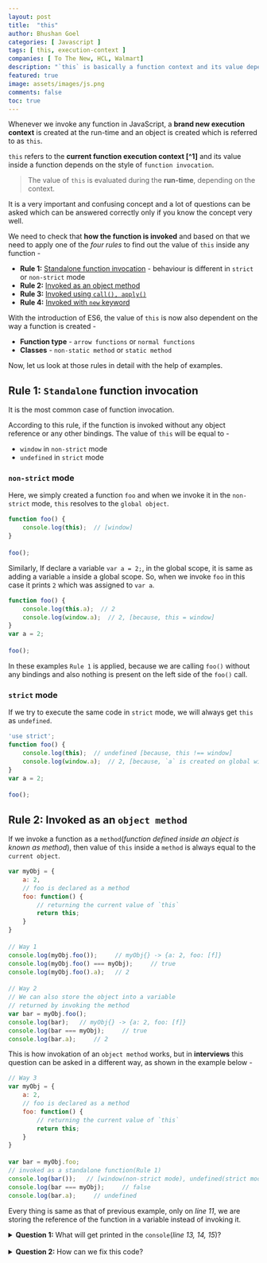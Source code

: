 ```yaml
---
layout: post
title:  "this"
author: Bhushan Goel
categories: [ Javascript ]
tags: [ this, execution-context ]
companies: [ To The New, HCL, Walmart]
description: "`this` is basically a function context and its value depends on the style of function invocation."
featured: true
image: assets/images/js.png
comments: false
toc: true
---
```


<!-- [Rule 1](#standalone-function-invocation) -->

Whenever we invoke any function in JavaScript, a **brand new execution context** is created at the run-time and an object is created which is referred to as `this`.

`this` refers to the **current function execution context [^1]** and its value inside a function depends on the style of `function invocation`.

> The value of `this` is evaluated during the **run-time**, depending on the context.

It is a very important and confusing concept and a lot of questions can be asked which can be answered correctly only if you know the concept very well.

We need to check that **how the function is invoked** and based on that we need to apply one of the _four rules_ to find out the value of `this` inside any function -

- **Rule 1:** [Standalone function invocation](#rule-1-standalone-function-invocation) - behaviour is different in `strict` or `non-strict` mode
- **Rule 2:** [Invoked as an object method](#rule-2-invoked-as-an-object-method)
- **Rule 3:** [Invoked using `call(), apply()`](#rule-3-invoked-using-call-apply)   
- **Rule 4:** [Invoked with `new` keyword](#rule-4-invoked-with-new-keyword)

With the introduction of ES6, the value of `this` is now also dependent on the way a function is created - 

- **Function type** - `arrow functions` or `normal functions`
- **Classes** - `non-static method` or `static method`

Now, let us look at those rules in detail with the help of examples.

## Rule 1: `Standalone` function invocation
It is the most common case of function invocation.

According to this rule, if the function is invoked without any object reference or any other bindings. The value of `this` will be equal to - 
- `window` in `non-strict` mode
- `undefined` in `strict` mode


### `non-strict` mode

Here, we simply created a function `foo` and when we invoke it in the `non-strict` mode, `this` resolves to the `global object`.

```js
function foo() {
    console.log(this);  // [window]
}

foo();
```

Similarly, If declare a variable `var a = 2;`, in the global scope, it is same as adding a variable `a` inside a global scope. So, when we invoke `foo` in this case it prints `2` which was assigned to `var a`.

```js
function foo() {
    console.log(this.a);  // 2
    console.log(window.a);  // 2, [because, this = window]
}
var a = 2;

foo();
```

In these examples `Rule 1` is applied, because we are calling `foo()` without any bindings and also nothing is present on the left side of the `foo()` call.

### `strict` mode
If we try to execute the same code in `strict` mode, we will always get `this` as `undefined`.

```js
'use strict';
function foo() {
    console.log(this);  // undefined [because, this !== window]
    console.log(window.a);  // 2, [because, `a` is created on global window object]
}
var a = 2;

foo();
```

## Rule 2: Invoked as an `object method`

If we invoke a function as a `method`(_function defined inside an object is known as method_), then value of `this` inside a `method` is always equal to the `current object`.
```js
var myObj = {
    a: 2,
    // foo is declared as a method
    foo: function() {
        // returning the current value of `this`
        return this;
    }
}

// Way 1
console.log(myObj.foo());     // myObj{} -> {a: 2, foo: [f]}
console.log(myObj.foo() === myObj);     // true
console.log(myObj.foo().a);   // 2

// Way 2
// We can also store the object into a variable
// returned by invoking the method 
var bar = myObj.foo();
console.log(bar);   // myObj{} -> {a: 2, foo: [f]}
console.log(bar === myObj);     // true
console.log(bar.a);     // 2 
```
This is how invokation of an `object method` works, but in **interviews** this question can be asked in a different way, as shown in the example below -

```js
// Way 3
var myObj = {
    a: 2,
    // foo is declared as a method
    foo: function() {
        // returning the current value of `this`
        return this;
    }
}

var bar = myObj.foo;
// invoked as a standalone function(Rule 1)
console.log(bar());   // [window(non-strict mode), undefined(strict mode)]
console.log(bar === myObj);     // false
console.log(bar.a);     // undefined
```

Every thing is same as that of previous example, only on _line 11_, we are storing the reference of the function in a variable instead of invoking it. 

<details>
<summary><b>Question 1:</b> What will get printed in the <code>console</code>(<i>line 13, 14, 15</i>)?</summary>
<div markdown="1">
You can tell the interviewer that -
<br>
<br>
When we try to invoke that method at a later point(<i>line 12</i>), then instead of pointing to the object(<code>obj</code>), it will be equal to <code>global object</code> or <code>undefined</code>.
<br>
<br>
Why?
<br>
<br>
Because, In case of `object method` whenever we store the reference of the function in a variable, the **binding of the object is lost** and function will be invoked as a standalone function (<a href="#rule-1-standalone-function-invocation">Rule 1</a>) at a later stage.
<br>
<br>
</div>
</details>
<br>

<details>
<summary><b>Question 2:</b> How can we fix this code?</summary>
<div markdown="1">
After storing the reference to the method, we lost the binding to `this`. Now to fix this binding issue we need to use <code>bind()</code> -
<br>
<br>
<div markdown="1">
```js
var myObj = {
    a: 2,
    // foo is declared as a method
    foo: function() {
        // returning the current value of `this`
        return this;
    }
}

var bar = myObj.foo.bind(myObj);
// invoked as a standalone function(Rule 1)
console.log(bar());   // {a: 2, foo: [f]}
console.log(bar() === myObj);     // true
console.log(bar().a); 	// 2
```
</div>
</div>
</details>
<hr>

> There is a simpler way to identify the current execution context [^1] in case of **Rule 1** and **Rule 2**.
>
> You can check if there is something present on the **left-hand side** of the function invocation and -
>
> - If yes, then `this` will be equal to that `object`

```js
var obj = {
    a: 2,
    foo: function() {
        console.log(this);  // {a: 2, foo: [f]}, this === obj
    }
}

obj.foo();
```

> - Otherwise if nothing is present on the left-hand side then `this` will be equal to either `global object` or `undefined`

```js
function foo() {
  console.log(this);	// window
}

foo();
```


## Rule 3: Invoked using `call(), apply()`
This is also known as _Explicit binding_. 

By using `call()` or `apply()` we can change the value of _execution context [^1]_(`this`) at the run time.

```js
function foo() {
	return this;
}

console.log(foo());		// this === window
console.log(foo.call({a: 2}));		// this === {a: 2}
console.log(foo.apply({a: 4}));		// this === {a: 4}
```

When we invoke the function `foo()` 
- As a **standalone function**(_line 5_), it returned `this` which was **equal** to the `global window object`
- Using `call() or apply()`(_line 6, 7_) and passed a different object to it which acts as an **execution context**[^1] for `foo()`, it returned the same object `{a: 2}`

## Rule 4: Invoked with `new` keyword
If a function is invoked using a `new` keyword(_as a constructor function_), then the value of `this` inside that function is alway equal to an object.

```js
// invoked as a constructor function
function Foo() {
    this.a = 2;
    this.b = 4;
    console.log(this);  //  {a: 2, b:4}
    console.log(window.a);  // undefined
    console.log(window.b);  // undefined
}

var bar = new Foo();
```

If the same function is invoked as a **normal function**, then `this` would be equal to `window object` and all the properties (`a and b`) will be created on `window object`.
```js
// invoked as a normal function
function Foo() {
    this.a = 2;
    this.b = 4;
    console.log(this);   //  window
    console.log(window.a);  // 2
    console.log(window.b);  // 4
}

var bar = Foo();
```

<hr>

## ES6 

Now, before we get into the interview questions. I would like to discuss the behaviour of `this` on some of the new concepts introduced in ES6 and later versions.

### `this` in `arrow functions`
**Arrow functions** from ES6 do not have their own `this` value instead they borrow `this` from their _lexical scope_ and use that value.

In the following example, `bar()` is an **arrow function**(_line 8_) and invoked as a standalone function, but [Rule 1](#rule-1-standalone-function-invocation) will not be applied here because Rule 1 can be applied only on normal function. 

`this` inside `bar()` is equal to the `object(obj)` because `bar()` is an **arrow function** and it borrows `this` from the **enclosing scope** and in this case it borrows `this` from the function `foo()`.

```js
// example 1 - with arrow function
var obj = {
  a: 2,
  foo: function() {
    console.log(this);    // obj
    
    // arrow function
    bar = () => {
      console.log(this);    // obj
      console.log(this.a);  // 2
    }

    bar();
  }
}

obj.foo();
```

If I try to write the same function as a normal functions, then you will observe the differences in terms of their behaviour.

Here, `bar()` is a **normal function** and invoked as a standalone function. So [Rule 1](#rule-1-standalone-function-invocation) will be applied here and accordingly `this` inside `bar` will point to the `global window object`.

```js
// example 2 - with normal function
var obj = {
  a: 2,
  foo: function() {
    console.log(this); // obj

    // normal function
    function bar() {
      console.log(this); // window
      console.log(this.a); // undefined
    }

    bar();
  }
}

obj.foo();
```

### `this` in `Classes`

## Cheat sheet
There is a trick that can be used to answer most of the input-output questions in an interview. You just need to check two things - 
- Is there any `explicit binding` is present on the function invocation - `fn.call(), fn.apply(), fn.bind()`
- Is there any `object` present on the `left side` of the function invocation - `obj.method()`

If none of them is present, than you need to look if the code is in the `strict` mode or `non-strict` mode.
- In non-strict mode - `this = window`
- In strict mode - `this = undefined`

You can refer to this flow chart for more clarity -

<a class="post-img" href="https://raw.githubusercontent.com/bhushangoel/ctfi-cdn/a2b79ac268983709380eb696959791d4f7d17887/Flow%20chart-this.png" target="_blank">
<img src="https://raw.githubusercontent.com/bhushangoel/ctfi-cdn/a2b79ac268983709380eb696959791d4f7d17887/Flow%20chart-this.png#post-img" alt="flow chart">
</a>

<hr>
[^1]: **execution context** is an abstract concept that holds information about the environment within which the current code is being executed.